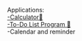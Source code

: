 Applications:
<br>[-Calculator🧮](https://github.com/LyudmilLilov/Applications/tree/main/Calculator)
<br>[-To-Do List Program 📝](https://github.com/LyudmilLilov/Applications/tree/main/To-Do%20List%20Program)
<br>-Calendar and reminder
